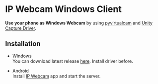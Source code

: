 
# IP Webcam Windows Client
**Use your phone as Windows Webcam** by using [pyvirtualcam](https://github.com/letmaik/pyvirtualcam) and [Unity Capture Driver](https://github.com/schellingb/UnityCapture).


## Installation
* Windows
<br>You can download latest release [here](https://github.com/Faywyrr/IPWebcam-Virtual-Camera/releases/latest).
Install driver before.

* Android
<br>Install [IP Webcam](https://play.google.com/store/apps/details?id=com.pas.webcam) app and start the server.
